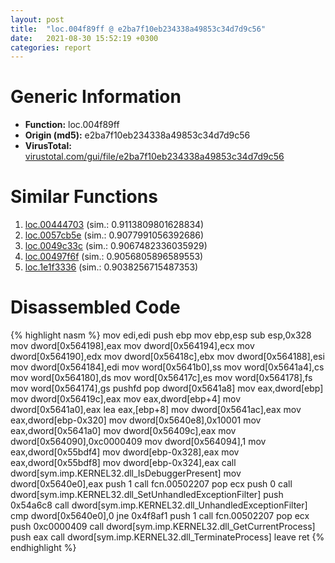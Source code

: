 ```yaml
---
layout: post
title:  "loc.004f89ff @ e2ba7f10eb234338a49853c34d7d9c56"
date:   2021-08-30 15:52:19 +0300
categories: report
---
```


# Generic Information
- **Function:** loc.004f89ff
- **Origin (md5):** e2ba7f10eb234338a49853c34d7d9c56
- **VirusTotal:** [virustotal.com/gui/file/e2ba7f10eb234338a49853c34d7d9c56][virustotal_ref]



# Similar Functions

1. [loc.00444703][similar_1_ref] (sim.: 0.9113809801628834)
2. [loc.0057cb5e][similar_2_ref] (sim.: 0.9077991056392686)
3. [loc.0049c33c][similar_3_ref] (sim.: 0.9067482336035929)
4. [loc.00497f6f][similar_4_ref] (sim.: 0.9056805896589553)
5. [loc.1e1f3336][similar_5_ref] (sim.: 0.9038256715487353)


# Disassembled Code

{% highlight nasm %}
mov edi,edi
push ebp
mov ebp,esp
sub esp,0x328
mov dword[0x564198],eax
mov dword[0x564194],ecx
mov dword[0x564190],edx
mov dword[0x56418c],ebx
mov dword[0x564188],esi
mov dword[0x564184],edi
mov word[0x5641b0],ss
mov word[0x5641a4],cs
mov word[0x564180],ds
mov word[0x56417c],es
mov word[0x564178],fs
mov word[0x564174],gs
pushfd 
pop dword[0x5641a8]
mov eax,dword[ebp]
mov dword[0x56419c],eax
mov eax,dword[ebp+4]
mov dword[0x5641a0],eax
lea eax,[ebp+8]
mov dword[0x5641ac],eax
mov eax,dword[ebp-0x320]
mov dword[0x5640e8],0x10001
mov eax,dword[0x5641a0]
mov dword[0x56409c],eax
mov dword[0x564090],0xc0000409
mov dword[0x564094],1
mov eax,dword[0x55bdf4]
mov dword[ebp-0x328],eax
mov eax,dword[0x55bdf8]
mov dword[ebp-0x324],eax
call dword[sym.imp.KERNEL32.dll_IsDebuggerPresent]
mov dword[0x5640e0],eax
push 1
call fcn.00502207
pop ecx
push 0
call dword[sym.imp.KERNEL32.dll_SetUnhandledExceptionFilter]
push 0x54a6c8
call dword[sym.imp.KERNEL32.dll_UnhandledExceptionFilter]
cmp dword[0x5640e0],0
jne 0x4f8af1
push 1
call fcn.00502207
pop ecx
push 0xc0000409
call dword[sym.imp.KERNEL32.dll_GetCurrentProcess]
push eax
call dword[sym.imp.KERNEL32.dll_TerminateProcess]
leave 
ret 
{% endhighlight %}


[similar_1_ref]: /report/loc.00444703@7b00dd8f2abf54a73bfb09681334ff78
[similar_2_ref]: /report/loc.0057cb5e@c60344b51fa39a329b92557d24ff7670
[similar_3_ref]: /report/loc.0049c33c@279a61b1e76da49531f1f16fd1102a2d
[similar_4_ref]: /report/loc.00497f6f@4fe6510221c33bf023f6abed461fc13f
[similar_5_ref]: /report/loc.1e1f3336@0ecb3e79106aa3c6cb23e5d4e5e71929
[virustotal_ref]: https://www.virustotal.com/gui/file/e2ba7f10eb234338a49853c34d7d9c56